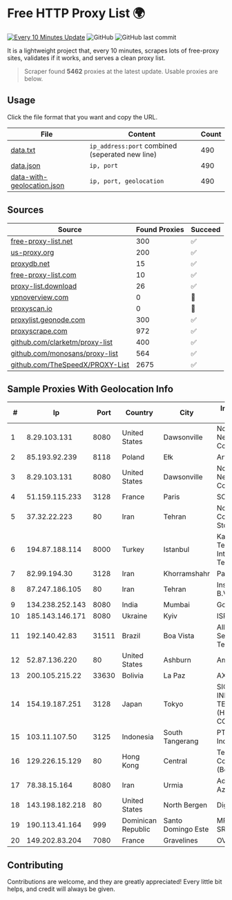 
# Free HTTP Proxy List 🌍

[![Every 10 Minutes Update](https://github.com/mertguvencli/http-proxy-list/actions/workflows/main.yml/badge.svg?branch=main)](https://github.com/mertguvencli/http-proxy-list/actions/workflows/main.yml)
![GitHub](https://img.shields.io/github/license/mertguvencli/http-proxy-list)
![GitHub last commit](https://img.shields.io/github/last-commit/mertguvencli/http-proxy-list)

It is a lightweight project that, every 10 minutes, scrapes lots of free-proxy sites, validates if it works, and serves a clean proxy list.


> Scraper found **5462** proxies at the latest update. Usable proxies are below.

## Usage

Click the file format that you want and copy the URL.


|File|Content|Count|
|----|-------|-----|
|[data.txt](https://raw.githubusercontent.com/mertguvencli/http-proxy-list/main/proxy-list/data.txt)|`ip_address:port` combined (seperated new line)|490|
|[data.json](https://raw.githubusercontent.com/mertguvencli/http-proxy-list/main/proxy-list/data.json)|`ip, port`|490|
|[data-with-geolocation.json](https://raw.githubusercontent.com/mertguvencli/http-proxy-list/main/proxy-list/data-with-geolocation.json)|`ip, port, geolocation`|490|

## Sources

|Source|Found Proxies|Succeed|
|------|-------------|-------|
|[free-proxy-list.net](https://free-proxy-list.net)|300|✅|
|[us-proxy.org](https://www.us-proxy.org)|200|✅|
|[proxydb.net](http://proxydb.net)|15|✅|
|[free-proxy-list.com](https://free-proxy-list.com/?page=&port=&type%5B%5D=http&type%5B%5D=https&up_time=0&search=Search)|10|✅|
|[proxy-list.download](https://www.proxy-list.download/HTTP)|26|✅|
|[vpnoverview.com](https://vpnoverview.com/privacy/anonymous-browsing/free-proxy-servers)|0|🚫|
|[proxyscan.io](https://www.proxyscan.io)|0|🚫|
|[proxylist.geonode.com](https://proxylist.geonode.com/api/proxy-list?limit=300&page=1&sort_by=lastChecked&sort_type=desc&protocols=http,https)|300|✅|
|[proxyscrape.com](https://api.proxyscrape.com/v2/?request=displayproxies&protocol=http&timeout=10000&country=all&ssl=all&anonymity=all)|972|✅|
|[github.com/clarketm/proxy-list](https://raw.githubusercontent.com/clarketm/proxy-list/master/proxy-list-raw.txt)|400|✅|
|[github.com/monosans/proxy-list](https://raw.githubusercontent.com/monosans/proxy-list/main/proxies/http.txt)|564|✅|
|[github.com/TheSpeedX/PROXY-List](https://raw.githubusercontent.com/TheSpeedX/PROXY-List/master/http.txt)|2675|✅|


## Sample Proxies With Geolocation Info

|#|Ip|Port|Country|City|Internet Service Provider|
|-|--|----|-------|----|-------------------------|
|1|8.29.103.131|8080|United States|Dawsonville|North Georgia Network Cooperative, Inc|
|2|85.193.92.239|8118|Poland|Ełk|Artnet Sp. z o.o.|
|3|8.29.103.131|8080|United States|Dawsonville|North Georgia Network Cooperative, Inc|
|4|51.159.115.233|3128|France|Paris|SCALEWAY|
|5|37.32.22.223|80|Iran|Tehran|Noyan Abr Arvan Co. ( Private Joint Stock)|
|6|194.87.188.114|8000|Turkey|Istanbul|Kadir Huseyin Tezcan Nosspeed Internet Teknolojileri|
|7|82.99.194.30|3128|Iran|Khorramshahr|ParsOnline Co.|
|8|87.247.186.105|80|Iran|Tehran|Insightometrics B.V.|
|9|134.238.252.143|8080|India|Mumbai|Google LLC|
|10|185.143.146.171|8080|Ukraine|Kyiv|ISP UTELS|
|11|192.140.42.83|31511|Brazil|Boa Vista|Allfiber Telecom Serviços de Telecomunicações|
|12|52.87.136.220|80|United States|Ashburn|Amazon.com, Inc.|
|13|200.105.215.22|33630|Bolivia|La Paz|AXS Bolivia S. A.|
|14|154.19.187.251|3128|Japan|Tokyo|SICLOUD INFORMATION TECHNOLOGY (HONGKONG) CO., LIMITED|
|15|103.11.107.50|3125|Indonesia|South Tangerang|PT. Pascal Indonesia|
|16|129.226.15.129|80|Hong Kong|Central|Tencent Cloud Computing (Beijing) Co|
|17|78.38.15.164|8080|Iran|Urmia|Adsl Project Azargharbi Data|
|18|143.198.182.218|80|United States|North Bergen|DigitalOcean, LLC|
|19|190.113.41.164|999|Dominican Republic|Santo Domingo Este|MR Networking, SRL|
|20|149.202.83.204|7080|France|Gravelines|OVH SAS|



## Contributing

Contributions are welcome, and they are greatly appreciated! Every
little bit helps, and credit will always be given.


